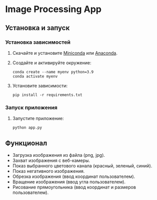 # Image Processing App

## Установка и запуск

### Установка зависимостей
1. Скачайте и установите [Miniconda](https://docs.conda.io/en/latest/miniconda.html) или [Anaconda](https://www.anaconda.com/products/individual).

2. Создайте и активируйте окружение:
    ```shell
    conda create --name myenv python=3.9
    conda activate myenv
    ```

3. Установите зависимости:
    ```shell
    pip install -r requirements.txt
    ```

### Запуск приложения
1. Запустите приложение:
    ```shell
    python app.py
    ```

## Функционал
- Загрузка изображения из файла (png, jpg).
- Захват изображения с веб-камеры.
- Показ выбранного цветового канала (красный, зеленый, синий).
- Показ негативного изображения.
- Обрезка изображения (ввод координат пользователем).
- Вращение изображения (ввод угла пользователем).
- Рисование прямоугольника (ввод координат и размеров пользователем).
